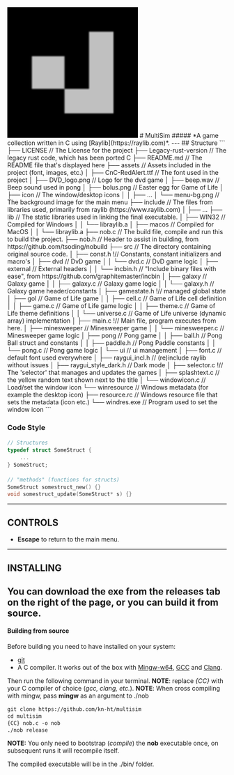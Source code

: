 <img src="assets/icon/icon-big.png" width="300" height="300"/>
# MultiSim  
##### *A game collection written in C using [Raylib](https://raylib.com)*.  
---
## Structure  
```
├── LICENSE                     // The License for the project  
├── Legacy-rust-version         // The legacy rust code, which has been ported C
├── README.md                   // The README file that's displayed here  
├── assets                      // Assets included in the project (font, images, etc.)  
│   ├── CnC-RedAlert.ttf        // The font used in the project
│   ├── DVD_logo.png            // Logo for the dvd game
│   ├── beep.wav                // Beep sound used in pong
│   ├── bolus.png               // Easter egg for Game of Life
│   ├── icon                    // The window/desktop icons 
│   │   ├── ...  
│   └── menu-bg.png             // The background image for the main menu
├── include                     // The files from libraries used, primarily from raylib (https://www.raylib.com)
│   ├── ...  
├── lib                         // The static libraries used in linking the final executable.
│   ├── WIN32                   // Compiled for Windows
│   │   └── libraylib.a  
│   ├── macos                   // Compiled for MacOS
│   │   └── libraylib.a  
├── nob.c                       // The build file, compile and run this to build the project.
├── nob.h                       // Header to assist in building, from https://github.com/tsoding/nobuild
├── src                         // The directory containing original source code.
│   ├── const.h                !// Constants, constant initializers and macro's
│   ├── dvd                     // DvD game
│   │   └── dvd.c               // DvD game logic  
│   ├── external                // External headers
│   │   └── incbin.h            // "Include binary files with ease", from https://github.com/graphitemaster/incbin
│   ├── galaxy                  // Galaxy game
│   │   ├── galaxy.c            // Galaxy game logic
│   │   └── galaxy.h            // Galaxy game header/constants
│   ├── gamestate.h            !// managed global state
│   ├── gol                     // Game of Life game
│   │   ├── cell.c              // Game of Life cell definition
│   │   ├── game.c              // Game of Life game logic
│   │   ├── theme.c             // Game of Life theme definitions
│   │   └── universe.c          // Game of Life universe (dynamic array) implementation
│   ├── main.c                 !// Main file, program executes from here.
│   ├── minesweeper             // Minesweeper game
│   │   └── minesweeper.c       // Minesweeper game logic
│   ├── pong                    // Pong game
│   │   ├── ball.h              // Pong Ball struct and constants 
│   │   ├── paddle.h            // Pong Paddle constants
│   │   └── pong.c              // Pong game logic
│   └── ui                      // ui management
│       ├── font.c              // default font used everywhere
│       ├── raygui_incl.h       // (re)include raylib without issues
│       ├── raygui_style_dark.h // Dark mode
│       ├── selector.c         !// The 'selector' that manages and updates the games
│       ├── splashtext.c        // the yellow random text shown next to the title
│       └── windowicon.c        // Load/set the window icon
└── winresource                 // Windows metadata (for example the desktop icon)
    ├── resource.rc             // Windows resource file that sets the metadata (icon etc.)
    └── windres.exe             // Program used to set the window icon
```

### Code Style  
```C
// Structures
typedef struct SomeStruct {
    ...
} SomeStruct;

// "methods" (functions for structs)
SomeStruct somestruct_new() {}
void somestruct_update(SomeStruct* s) {}
```
---
## CONTROLS
- **Escape** to return to the main menu.
---
## INSTALLING
You can download the exe from the releases tab on the right of the page,
or you can **build it from source**.
---
#### Building from source
Before building you need to have installed on your system:
- [git](https://git-scm.com/book/en/v2/Getting-Started-The-Command-Line)
- A C compiler. It works out of the box with [Mingw-w64](https://www.mingw-w64.org/), [GCC](https://gcc.gnu.org/) and [Clang](https://clang.llvm.org/).

Then run the following command in your terminal.
**NOTE**: replace *{CC}* with your C compiler of choice (*gcc, clang, etc.*).
**NOTE**: When cross compiling with mingw, pass **mingw** as an argument to ./nob
```
git clone https://github.com/kn-ht/multisim
cd multisim
{CC} nob.c -o nob
./nob release
```

**NOTE:** You only need to bootstrap (_compile_) the **nob** executable once, on subsequent runs it will recompile itself.

The compiled executable will be in the ./bin/ folder.
 
